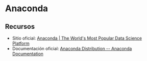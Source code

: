 # Anaconda

## Recursos
* Sitio oficial: [Anaconda | The World's Most Popular Data Science Platform](https://www.anaconda.com/)
* Documentación oficial: [Anaconda Distribution -- Anaconda Documentation](https://docs.anaconda.com/anaconda/)
